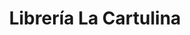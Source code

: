 ---
title: "Librería La Cartulina"
url: /antofagasta/libreria-la-cartulina/
shop: material de oficina
---